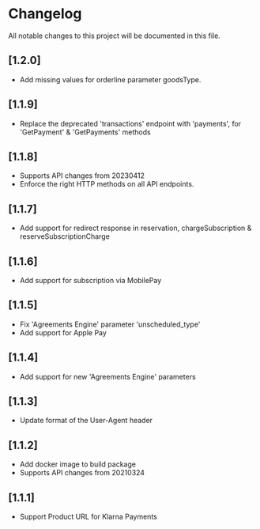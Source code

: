 # Changelog
All notable changes to this project will be documented in this file.

## [1.2.0]

- Add missing values for orderline parameter goodsType.

## [1.1.9]

- Replace the deprecated 'transactions' endpoint with 'payments', for 'GetPayment' & 'GetPayments' methods

## [1.1.8]

- Supports API changes from 20230412
- Enforce the right HTTP methods on all API endpoints.

## [1.1.7]

- Add support for redirect response in reservation, chargeSubscription & reserveSubscriptionCharge

## [1.1.6]

- Add support for subscription via MobilePay

## [1.1.5]

- Fix 'Agreements Engine' parameter 'unscheduled_type'
- Add support for Apple Pay 

## [1.1.4]

- Add support for new 'Agreements Engine' parameters

## [1.1.3]

- Update format of the User-Agent header

## [1.1.2]

- Add docker image to build package
- Supports API changes from 20210324

## [1.1.1]

- Support Product URL for Klarna Payments
